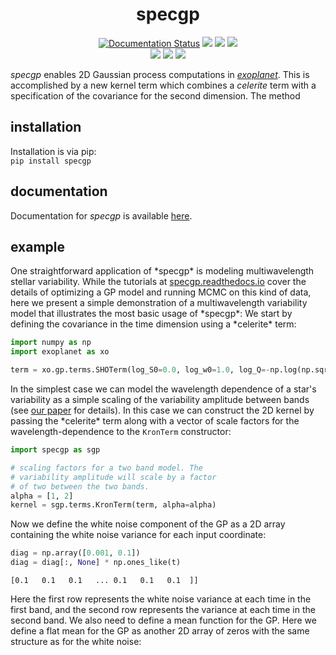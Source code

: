 <h1 align="center">
  specgp
</h1>
<p align="center">
    <a href='https://specgp.readthedocs.io/en/latest/?badge=latest'>
        <img src='https://readthedocs.org/projects/specgp/badge/?version=latest' alt='Documentation Status' /></a>
    <a href="https://travis-ci.com/github/tagordon/specgp">
        <img src="https://travis-ci.com/tagordon/specgp.svg?branch=master"></a>
    <a href="https://github.com/tagordon/specgp/blob/master/LICENSE">
        <img src="https://img.shields.io/badge/license-MIT-blue.svg?style=flat"></a>
    <a href="https://arxiv.org/abs/2007.05799">
        <img src="https://img.shields.io/badge/arXiv-2007.05799-b31b1b.svg?style=flat"></a>
    </br>
    <a href="https://github.com/exoplanet-dev/exoplanet">
        <img src="https://img.shields.io/badge/powered_by-exoplanet-FE4365.svg?style=flat"></a>
    <a href="https://github.com/dfm/celerite">
        <img src="https://img.shields.io/badge/powered_by-celerite-FE4365.svg?style=flat"></a>
    <a href="https://github.com/pymc-devs/pymc3">
        <img src="https://img.shields.io/badge/powered_by-pymc3-FE4365.svg?style=flat"></a>
</p>
<p>
    <em>specgp</em> enables 2D Gaussian process computations in <a href="https://github.com/exoplanet-dev/exoplanet.git"><em>exoplanet</em></a>. This is accomplished by a new kernel term which combines 
    a <em>celerite</em> term with a specification of the covariance for the second dimension. The 
    method     
</p>

<h2>
    installation
</h2>
<p>
    Installation is via pip:
    </br>
    <code>pip install specgp</code>
</p>
<h2>
    documentation
</h2>
<p>
    Documentation for <em>specgp</em> is available <a href="https://specgp.readthedocs.io">here</a>.
</p>
<h2>
    example
</h2>
<p>
    One straightforward application of *specgp* is modeling multiwavelength 
    stellar variability. While the tutorials at 
    <a href="https://specgp.readthedocs.io">specgp.readthedocs.io</a> cover 
    the details of optimizing a GP model and running MCMC on this kind 
    of data, here we present a simple demonstration of a multiwavelength 
    variability model that illustrates the most basic usage of *specgp*:
    We start by defining the covariance in the time dimension 
    using a *celerite* term:

</p>
    
```python
import numpy as np
import exoplanet as xo

term = xo.gp.terms.SHOTerm(log_S0=0.0, log_w0=1.0, log_Q=-np.log(np.sqrt(2)))
```

<p>
    In the simplest case we can model the wavelength dependence of a star's 
    variability as a simple scaling of the variability amplitude between bands 
    (see <a href="https://arxiv.org/abs/2007.05799">our paper</a> for details). 
    In this case we can construct the 2D kernel by passing the *celerite* term 
    along with a vector of scale factors for the wavelength-dependence to 
    the <code>KronTerm</code> constructor:
</p>
    
```python
import specgp as sgp

# scaling factors for a two band model. The 
# variability amplitude will scale by a factor 
# of two between the two bands.
alpha = [1, 2]
kernel = sgp.terms.KronTerm(term, alpha=alpha)
```
<p>
    Now we define the white noise component of the GP as 
    a 2D array containing the white noise variance for 
    each input coordinate:
</p>

```python
diag = np.array([0.001, 0.1])
diag = diag[:, None] * np.ones_like(t)
```

```[[0.001 0.001 0.001 ... 0.001 0.001 0.001]
[0.1   0.1   0.1   ... 0.1   0.1   0.1  ]]
```

<p>
    Here the first row represents the white noise variance 
    at each time in the first band, and the second row represents 
    the variance at each time in the second band. We also need 
    to define a mean function for the GP. Here we define a 
    flat mean for the GP as another 2D array of zeros
    with the same structure as for the white noise:
</p>
